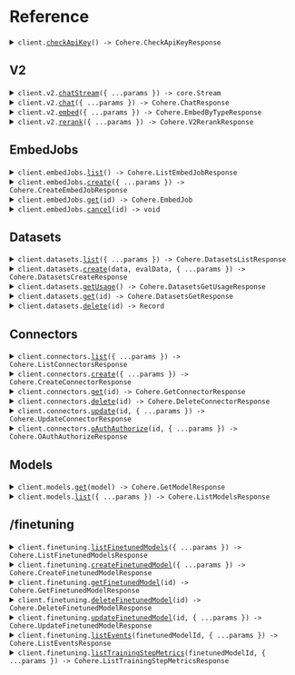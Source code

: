# Reference

<details><summary><code>client.<a href="/src/Client.ts">checkApiKey</a>() -> Cohere.CheckApiKeyResponse</code></summary>
<dl>
<dd>

#### 📝 Description

<dl>
<dd>

<dl>
<dd>

Checks that the api key in the Authorization header is valid and active

</dd>
</dl>
</dd>
</dl>

#### 🔌 Usage

<dl>
<dd>

<dl>
<dd>

```typescript
await client.checkApiKey();
```

</dd>
</dl>
</dd>
</dl>

#### ⚙️ Parameters

<dl>
<dd>

<dl>
<dd>

**requestOptions:** `CohereClient.RequestOptions`

</dd>
</dl>
</dd>
</dl>

</dd>
</dl>
</details>

##

## V2

<details><summary><code>client.v2.<a href="/src/api/resources/v2/client/Client.ts">chatStream</a>({ ...params }) -> core.Stream<Cohere.StreamedChatResponseV2></code></summary>
<dl>
<dd>

#### 📝 Description

<dl>
<dd>

<dl>
<dd>

Generates a text response to a user message and streams it down, token by token. To learn how to use the Chat API with streaming follow our [Text Generation guides](https://docs.cohere.com/v2/docs/chat-api).

Follow the [Migration Guide](https://docs.cohere.com/v2/docs/migrating-v1-to-v2) for instructions on moving from API v1 to API v2.

</dd>
</dl>
</dd>
</dl>

#### 🔌 Usage

<dl>
<dd>

<dl>
<dd>

```typescript
await client.v2.chatStream({
    model: "string",
    messages: [
        {
            role: "user",
            content: "string",
        },
    ],
    tools: [
        {
            type: "function",
            function: {
                name: "string",
                description: "string",
                parameters: {
                    string: {
                        key: "value",
                    },
                },
            },
        },
    ],
    documents: ["string"],
    citationOptions: {
        mode: Cohere.CitationOptionsMode.Fast,
    },
    responseFormat: {
        type: "text",
    },
    safetyMode: Cohere.V2ChatStreamRequestSafetyMode.Contextual,
    maxTokens: 1,
    stopSequences: ["string"],
    temperature: 1.1,
    seed: 1,
    frequencyPenalty: 1.1,
    presencePenalty: 1.1,
    k: 1.1,
    p: 1.1,
    returnPrompt: true,
    logprobs: true,
});
```

</dd>
</dl>
</dd>
</dl>

#### ⚙️ Parameters

<dl>
<dd>

<dl>
<dd>

**request:** `Cohere.V2ChatStreamRequest`

</dd>
</dl>

<dl>
<dd>

**requestOptions:** `V2.RequestOptions`

</dd>
</dl>
</dd>
</dl>

</dd>
</dl>
</details>

<details><summary><code>client.v2.<a href="/src/api/resources/v2/client/Client.ts">chat</a>({ ...params }) -> Cohere.ChatResponse</code></summary>
<dl>
<dd>

#### 📝 Description

<dl>
<dd>

<dl>
<dd>

Generates a text response to a user message and streams it down, token by token. To learn how to use the Chat API with streaming follow our [Text Generation guides](https://docs.cohere.com/v2/docs/chat-api).

Follow the [Migration Guide](https://docs.cohere.com/v2/docs/migrating-v1-to-v2) for instructions on moving from API v1 to API v2.

</dd>
</dl>
</dd>
</dl>

#### 🔌 Usage

<dl>
<dd>

<dl>
<dd>

```typescript
await client.v2.chat({
    model: "model",
    messages: [
        {
            role: "tool",
            toolCallId: "messages",
            content: "messages",
        },
    ],
});
```

</dd>
</dl>
</dd>
</dl>

#### ⚙️ Parameters

<dl>
<dd>

<dl>
<dd>

**request:** `Cohere.V2ChatRequest`

</dd>
</dl>

<dl>
<dd>

**requestOptions:** `V2.RequestOptions`

</dd>
</dl>
</dd>
</dl>

</dd>
</dl>
</details>

<details><summary><code>client.v2.<a href="/src/api/resources/v2/client/Client.ts">embed</a>({ ...params }) -> Cohere.EmbedByTypeResponse</code></summary>
<dl>
<dd>

#### 📝 Description

<dl>
<dd>

<dl>
<dd>

This endpoint returns text embeddings. An embedding is a list of floating point numbers that captures semantic information about the text that it represents.

Embeddings can be used to create text classifiers as well as empower semantic search. To learn more about embeddings, see the embedding page.

If you want to learn more how to use the embedding model, have a look at the [Semantic Search Guide](https://docs.cohere.com/docs/semantic-search).

</dd>
</dl>
</dd>
</dl>

#### 🔌 Usage

<dl>
<dd>

<dl>
<dd>

```typescript
await client.v2.embed({
    model: "model",
    inputType: Cohere.EmbedInputType.SearchDocument,
    embeddingTypes: [Cohere.EmbeddingType.Float],
});
```

</dd>
</dl>
</dd>
</dl>

#### ⚙️ Parameters

<dl>
<dd>

<dl>
<dd>

**request:** `Cohere.V2EmbedRequest`

</dd>
</dl>

<dl>
<dd>

**requestOptions:** `V2.RequestOptions`

</dd>
</dl>
</dd>
</dl>

</dd>
</dl>
</details>

<details><summary><code>client.v2.<a href="/src/api/resources/v2/client/Client.ts">rerank</a>({ ...params }) -> Cohere.V2RerankResponse</code></summary>
<dl>
<dd>

#### 📝 Description

<dl>
<dd>

<dl>
<dd>

This endpoint takes in a query and a list of texts and produces an ordered array with each text assigned a relevance score.

</dd>
</dl>
</dd>
</dl>

#### 🔌 Usage

<dl>
<dd>

<dl>
<dd>

```typescript
await client.v2.rerank({
    model: "model",
    query: "query",
    documents: ["documents"],
});
```

</dd>
</dl>
</dd>
</dl>

#### ⚙️ Parameters

<dl>
<dd>

<dl>
<dd>

**request:** `Cohere.V2RerankRequest`

</dd>
</dl>

<dl>
<dd>

**requestOptions:** `V2.RequestOptions`

</dd>
</dl>
</dd>
</dl>

</dd>
</dl>
</details>

## EmbedJobs

<details><summary><code>client.embedJobs.<a href="/src/api/resources/embedJobs/client/Client.ts">list</a>() -> Cohere.ListEmbedJobResponse</code></summary>
<dl>
<dd>

#### 📝 Description

<dl>
<dd>

<dl>
<dd>

The list embed job endpoint allows users to view all embed jobs history for that specific user.

</dd>
</dl>
</dd>
</dl>

#### 🔌 Usage

<dl>
<dd>

<dl>
<dd>

```typescript
await client.embedJobs.list();
```

</dd>
</dl>
</dd>
</dl>

#### ⚙️ Parameters

<dl>
<dd>

<dl>
<dd>

**requestOptions:** `EmbedJobs.RequestOptions`

</dd>
</dl>
</dd>
</dl>

</dd>
</dl>
</details>

<details><summary><code>client.embedJobs.<a href="/src/api/resources/embedJobs/client/Client.ts">create</a>({ ...params }) -> Cohere.CreateEmbedJobResponse</code></summary>
<dl>
<dd>

#### 📝 Description

<dl>
<dd>

<dl>
<dd>

This API launches an async Embed job for a [Dataset](https://docs.cohere.com/docs/datasets) of type `embed-input`. The result of a completed embed job is new Dataset of type `embed-output`, which contains the original text entries and the corresponding embeddings.

</dd>
</dl>
</dd>
</dl>

#### 🔌 Usage

<dl>
<dd>

<dl>
<dd>

```typescript
await client.embedJobs.create({
    model: "model",
    datasetId: "dataset_id",
    inputType: Cohere.EmbedInputType.SearchDocument,
});
```

</dd>
</dl>
</dd>
</dl>

#### ⚙️ Parameters

<dl>
<dd>

<dl>
<dd>

**request:** `Cohere.CreateEmbedJobRequest`

</dd>
</dl>

<dl>
<dd>

**requestOptions:** `EmbedJobs.RequestOptions`

</dd>
</dl>
</dd>
</dl>

</dd>
</dl>
</details>

<details><summary><code>client.embedJobs.<a href="/src/api/resources/embedJobs/client/Client.ts">get</a>(id) -> Cohere.EmbedJob</code></summary>
<dl>
<dd>

#### 📝 Description

<dl>
<dd>

<dl>
<dd>

This API retrieves the details about an embed job started by the same user.

</dd>
</dl>
</dd>
</dl>

#### 🔌 Usage

<dl>
<dd>

<dl>
<dd>

```typescript
await client.embedJobs.get("id");
```

</dd>
</dl>
</dd>
</dl>

#### ⚙️ Parameters

<dl>
<dd>

<dl>
<dd>

**id:** `string` — The ID of the embed job to retrieve.

</dd>
</dl>

<dl>
<dd>

**requestOptions:** `EmbedJobs.RequestOptions`

</dd>
</dl>
</dd>
</dl>

</dd>
</dl>
</details>

<details><summary><code>client.embedJobs.<a href="/src/api/resources/embedJobs/client/Client.ts">cancel</a>(id) -> void</code></summary>
<dl>
<dd>

#### 📝 Description

<dl>
<dd>

<dl>
<dd>

This API allows users to cancel an active embed job. Once invoked, the embedding process will be terminated, and users will be charged for the embeddings processed up to the cancellation point. It's important to note that partial results will not be available to users after cancellation.

</dd>
</dl>
</dd>
</dl>

#### 🔌 Usage

<dl>
<dd>

<dl>
<dd>

```typescript
await client.embedJobs.cancel("id");
```

</dd>
</dl>
</dd>
</dl>

#### ⚙️ Parameters

<dl>
<dd>

<dl>
<dd>

**id:** `string` — The ID of the embed job to cancel.

</dd>
</dl>

<dl>
<dd>

**requestOptions:** `EmbedJobs.RequestOptions`

</dd>
</dl>
</dd>
</dl>

</dd>
</dl>
</details>

## Datasets

<details><summary><code>client.datasets.<a href="/src/api/resources/datasets/client/Client.ts">list</a>({ ...params }) -> Cohere.DatasetsListResponse</code></summary>
<dl>
<dd>

#### 📝 Description

<dl>
<dd>

<dl>
<dd>

List datasets that have been created.

</dd>
</dl>
</dd>
</dl>

#### 🔌 Usage

<dl>
<dd>

<dl>
<dd>

```typescript
await client.datasets.list();
```

</dd>
</dl>
</dd>
</dl>

#### ⚙️ Parameters

<dl>
<dd>

<dl>
<dd>

**request:** `Cohere.DatasetsListRequest`

</dd>
</dl>

<dl>
<dd>

**requestOptions:** `Datasets.RequestOptions`

</dd>
</dl>
</dd>
</dl>

</dd>
</dl>
</details>

<details><summary><code>client.datasets.<a href="/src/api/resources/datasets/client/Client.ts">create</a>(data, evalData, { ...params }) -> Cohere.DatasetsCreateResponse</code></summary>
<dl>
<dd>

#### 📝 Description

<dl>
<dd>

<dl>
<dd>

Create a dataset by uploading a file. See ['Dataset Creation'](https://docs.cohere.com/docs/datasets#dataset-creation) for more information.

</dd>
</dl>
</dd>
</dl>

#### 🔌 Usage

<dl>
<dd>

<dl>
<dd>

```typescript
await client.datasets.create(fs.createReadStream("/path/to/your/file"), fs.createReadStream("/path/to/your/file"), {
    name: "name",
    type: Cohere.DatasetType.EmbedInput,
});
```

</dd>
</dl>
</dd>
</dl>

#### ⚙️ Parameters

<dl>
<dd>

<dl>
<dd>

**data:** `File | fs.ReadStream | Blob`

</dd>
</dl>

<dl>
<dd>

**evalData:** `File | fs.ReadStream | Blob | undefined`

</dd>
</dl>

<dl>
<dd>

**request:** `Cohere.DatasetsCreateRequest`

</dd>
</dl>

<dl>
<dd>

**requestOptions:** `Datasets.RequestOptions`

</dd>
</dl>
</dd>
</dl>

</dd>
</dl>
</details>

<details><summary><code>client.datasets.<a href="/src/api/resources/datasets/client/Client.ts">getUsage</a>() -> Cohere.DatasetsGetUsageResponse</code></summary>
<dl>
<dd>

#### 📝 Description

<dl>
<dd>

<dl>
<dd>

View the dataset storage usage for your Organization. Each Organization can have up to 10GB of storage across all their users.

</dd>
</dl>
</dd>
</dl>

#### 🔌 Usage

<dl>
<dd>

<dl>
<dd>

```typescript
await client.datasets.getUsage();
```

</dd>
</dl>
</dd>
</dl>

#### ⚙️ Parameters

<dl>
<dd>

<dl>
<dd>

**requestOptions:** `Datasets.RequestOptions`

</dd>
</dl>
</dd>
</dl>

</dd>
</dl>
</details>

<details><summary><code>client.datasets.<a href="/src/api/resources/datasets/client/Client.ts">get</a>(id) -> Cohere.DatasetsGetResponse</code></summary>
<dl>
<dd>

#### 📝 Description

<dl>
<dd>

<dl>
<dd>

Retrieve a dataset by ID. See ['Datasets'](https://docs.cohere.com/docs/datasets) for more information.

</dd>
</dl>
</dd>
</dl>

#### 🔌 Usage

<dl>
<dd>

<dl>
<dd>

```typescript
await client.datasets.get("id");
```

</dd>
</dl>
</dd>
</dl>

#### ⚙️ Parameters

<dl>
<dd>

<dl>
<dd>

**id:** `string`

</dd>
</dl>

<dl>
<dd>

**requestOptions:** `Datasets.RequestOptions`

</dd>
</dl>
</dd>
</dl>

</dd>
</dl>
</details>

<details><summary><code>client.datasets.<a href="/src/api/resources/datasets/client/Client.ts">delete</a>(id) -> Record<string, unknown></code></summary>
<dl>
<dd>

#### 📝 Description

<dl>
<dd>

<dl>
<dd>

Delete a dataset by ID. Datasets are automatically deleted after 30 days, but they can also be deleted manually.

</dd>
</dl>
</dd>
</dl>

#### 🔌 Usage

<dl>
<dd>

<dl>
<dd>

```typescript
await client.datasets.delete("id");
```

</dd>
</dl>
</dd>
</dl>

#### ⚙️ Parameters

<dl>
<dd>

<dl>
<dd>

**id:** `string`

</dd>
</dl>

<dl>
<dd>

**requestOptions:** `Datasets.RequestOptions`

</dd>
</dl>
</dd>
</dl>

</dd>
</dl>
</details>

## Connectors

<details><summary><code>client.connectors.<a href="/src/api/resources/connectors/client/Client.ts">list</a>({ ...params }) -> Cohere.ListConnectorsResponse</code></summary>
<dl>
<dd>

#### 📝 Description

<dl>
<dd>

<dl>
<dd>

Returns a list of connectors ordered by descending creation date (newer first). See ['Managing your Connector'](https://docs.cohere.com/docs/managing-your-connector) for more information.

</dd>
</dl>
</dd>
</dl>

#### 🔌 Usage

<dl>
<dd>

<dl>
<dd>

```typescript
await client.connectors.list();
```

</dd>
</dl>
</dd>
</dl>

#### ⚙️ Parameters

<dl>
<dd>

<dl>
<dd>

**request:** `Cohere.ConnectorsListRequest`

</dd>
</dl>

<dl>
<dd>

**requestOptions:** `Connectors.RequestOptions`

</dd>
</dl>
</dd>
</dl>

</dd>
</dl>
</details>

<details><summary><code>client.connectors.<a href="/src/api/resources/connectors/client/Client.ts">create</a>({ ...params }) -> Cohere.CreateConnectorResponse</code></summary>
<dl>
<dd>

#### 📝 Description

<dl>
<dd>

<dl>
<dd>

Creates a new connector. The connector is tested during registration and will cancel registration when the test is unsuccessful. See ['Creating and Deploying a Connector'](https://docs.cohere.com/v1/docs/creating-and-deploying-a-connector) for more information.

</dd>
</dl>
</dd>
</dl>

#### 🔌 Usage

<dl>
<dd>

<dl>
<dd>

```typescript
await client.connectors.create({
    name: "name",
    url: "url",
});
```

</dd>
</dl>
</dd>
</dl>

#### ⚙️ Parameters

<dl>
<dd>

<dl>
<dd>

**request:** `Cohere.CreateConnectorRequest`

</dd>
</dl>

<dl>
<dd>

**requestOptions:** `Connectors.RequestOptions`

</dd>
</dl>
</dd>
</dl>

</dd>
</dl>
</details>

<details><summary><code>client.connectors.<a href="/src/api/resources/connectors/client/Client.ts">get</a>(id) -> Cohere.GetConnectorResponse</code></summary>
<dl>
<dd>

#### 📝 Description

<dl>
<dd>

<dl>
<dd>

Retrieve a connector by ID. See ['Connectors'](https://docs.cohere.com/docs/connectors) for more information.

</dd>
</dl>
</dd>
</dl>

#### 🔌 Usage

<dl>
<dd>

<dl>
<dd>

```typescript
await client.connectors.get("id");
```

</dd>
</dl>
</dd>
</dl>

#### ⚙️ Parameters

<dl>
<dd>

<dl>
<dd>

**id:** `string` — The ID of the connector to retrieve.

</dd>
</dl>

<dl>
<dd>

**requestOptions:** `Connectors.RequestOptions`

</dd>
</dl>
</dd>
</dl>

</dd>
</dl>
</details>

<details><summary><code>client.connectors.<a href="/src/api/resources/connectors/client/Client.ts">delete</a>(id) -> Cohere.DeleteConnectorResponse</code></summary>
<dl>
<dd>

#### 📝 Description

<dl>
<dd>

<dl>
<dd>

Delete a connector by ID. See ['Connectors'](https://docs.cohere.com/docs/connectors) for more information.

</dd>
</dl>
</dd>
</dl>

#### 🔌 Usage

<dl>
<dd>

<dl>
<dd>

```typescript
await client.connectors.delete("id");
```

</dd>
</dl>
</dd>
</dl>

#### ⚙️ Parameters

<dl>
<dd>

<dl>
<dd>

**id:** `string` — The ID of the connector to delete.

</dd>
</dl>

<dl>
<dd>

**requestOptions:** `Connectors.RequestOptions`

</dd>
</dl>
</dd>
</dl>

</dd>
</dl>
</details>

<details><summary><code>client.connectors.<a href="/src/api/resources/connectors/client/Client.ts">update</a>(id, { ...params }) -> Cohere.UpdateConnectorResponse</code></summary>
<dl>
<dd>

#### 📝 Description

<dl>
<dd>

<dl>
<dd>

Update a connector by ID. Omitted fields will not be updated. See ['Managing your Connector'](https://docs.cohere.com/docs/managing-your-connector) for more information.

</dd>
</dl>
</dd>
</dl>

#### 🔌 Usage

<dl>
<dd>

<dl>
<dd>

```typescript
await client.connectors.update("id");
```

</dd>
</dl>
</dd>
</dl>

#### ⚙️ Parameters

<dl>
<dd>

<dl>
<dd>

**id:** `string` — The ID of the connector to update.

</dd>
</dl>

<dl>
<dd>

**request:** `Cohere.UpdateConnectorRequest`

</dd>
</dl>

<dl>
<dd>

**requestOptions:** `Connectors.RequestOptions`

</dd>
</dl>
</dd>
</dl>

</dd>
</dl>
</details>

<details><summary><code>client.connectors.<a href="/src/api/resources/connectors/client/Client.ts">oAuthAuthorize</a>(id, { ...params }) -> Cohere.OAuthAuthorizeResponse</code></summary>
<dl>
<dd>

#### 📝 Description

<dl>
<dd>

<dl>
<dd>

Authorize the connector with the given ID for the connector oauth app. See ['Connector Authentication'](https://docs.cohere.com/docs/connector-authentication) for more information.

</dd>
</dl>
</dd>
</dl>

#### 🔌 Usage

<dl>
<dd>

<dl>
<dd>

```typescript
await client.connectors.oAuthAuthorize("id");
```

</dd>
</dl>
</dd>
</dl>

#### ⚙️ Parameters

<dl>
<dd>

<dl>
<dd>

**id:** `string` — The ID of the connector to authorize.

</dd>
</dl>

<dl>
<dd>

**request:** `Cohere.ConnectorsOAuthAuthorizeRequest`

</dd>
</dl>

<dl>
<dd>

**requestOptions:** `Connectors.RequestOptions`

</dd>
</dl>
</dd>
</dl>

</dd>
</dl>
</details>

## Models

<details><summary><code>client.models.<a href="/src/api/resources/models/client/Client.ts">get</a>(model) -> Cohere.GetModelResponse</code></summary>
<dl>
<dd>

#### 📝 Description

<dl>
<dd>

<dl>
<dd>

Returns the details of a model, provided its name.

</dd>
</dl>
</dd>
</dl>

#### 🔌 Usage

<dl>
<dd>

<dl>
<dd>

```typescript
await client.models.get("command-r");
```

</dd>
</dl>
</dd>
</dl>

#### ⚙️ Parameters

<dl>
<dd>

<dl>
<dd>

**model:** `string`

</dd>
</dl>

<dl>
<dd>

**requestOptions:** `Models.RequestOptions`

</dd>
</dl>
</dd>
</dl>

</dd>
</dl>
</details>

<details><summary><code>client.models.<a href="/src/api/resources/models/client/Client.ts">list</a>({ ...params }) -> Cohere.ListModelsResponse</code></summary>
<dl>
<dd>

#### 📝 Description

<dl>
<dd>

<dl>
<dd>

Returns a list of models available for use. The list contains models from Cohere as well as your fine-tuned models.

</dd>
</dl>
</dd>
</dl>

#### 🔌 Usage

<dl>
<dd>

<dl>
<dd>

```typescript
await client.models.list();
```

</dd>
</dl>
</dd>
</dl>

#### ⚙️ Parameters

<dl>
<dd>

<dl>
<dd>

**request:** `Cohere.ModelsListRequest`

</dd>
</dl>

<dl>
<dd>

**requestOptions:** `Models.RequestOptions`

</dd>
</dl>
</dd>
</dl>

</dd>
</dl>
</details>

## /finetuning

<details><summary><code>client.finetuning.<a href="/src/api/resources/finetuning/client/Client.ts">listFinetunedModels</a>({ ...params }) -> Cohere.ListFinetunedModelsResponse</code></summary>
<dl>
<dd>

#### 🔌 Usage

<dl>
<dd>

<dl>
<dd>

```typescript
await client.finetuning.listFinetunedModels();
```

</dd>
</dl>
</dd>
</dl>

#### ⚙️ Parameters

<dl>
<dd>

<dl>
<dd>

**request:** `Cohere.FinetuningListFinetunedModelsRequest`

</dd>
</dl>

<dl>
<dd>

**requestOptions:** `Finetuning.RequestOptions`

</dd>
</dl>
</dd>
</dl>

</dd>
</dl>
</details>

<details><summary><code>client.finetuning.<a href="/src/api/resources/finetuning/client/Client.ts">createFinetunedModel</a>({ ...params }) -> Cohere.CreateFinetunedModelResponse</code></summary>
<dl>
<dd>

#### 🔌 Usage

<dl>
<dd>

<dl>
<dd>

```typescript
await client.finetuning.createFinetunedModel({
    name: "api-test",
    settings: {
        baseModel: {
            baseType: Cohere.BaseType.BaseTypeChat,
        },
        datasetId: "my-dataset-id",
    },
});
```

</dd>
</dl>
</dd>
</dl>

#### ⚙️ Parameters

<dl>
<dd>

<dl>
<dd>

**request:** `Cohere.FinetunedModel`

</dd>
</dl>

<dl>
<dd>

**requestOptions:** `Finetuning.RequestOptions`

</dd>
</dl>
</dd>
</dl>

</dd>
</dl>
</details>

<details><summary><code>client.finetuning.<a href="/src/api/resources/finetuning/client/Client.ts">getFinetunedModel</a>(id) -> Cohere.GetFinetunedModelResponse</code></summary>
<dl>
<dd>

#### 🔌 Usage

<dl>
<dd>

<dl>
<dd>

```typescript
await client.finetuning.getFinetunedModel("id");
```

</dd>
</dl>
</dd>
</dl>

#### ⚙️ Parameters

<dl>
<dd>

<dl>
<dd>

**id:** `string` — The fine-tuned model ID.

</dd>
</dl>

<dl>
<dd>

**requestOptions:** `Finetuning.RequestOptions`

</dd>
</dl>
</dd>
</dl>

</dd>
</dl>
</details>

<details><summary><code>client.finetuning.<a href="/src/api/resources/finetuning/client/Client.ts">deleteFinetunedModel</a>(id) -> Cohere.DeleteFinetunedModelResponse</code></summary>
<dl>
<dd>

#### 🔌 Usage

<dl>
<dd>

<dl>
<dd>

```typescript
await client.finetuning.deleteFinetunedModel("id");
```

</dd>
</dl>
</dd>
</dl>

#### ⚙️ Parameters

<dl>
<dd>

<dl>
<dd>

**id:** `string` — The fine-tuned model ID.

</dd>
</dl>

<dl>
<dd>

**requestOptions:** `Finetuning.RequestOptions`

</dd>
</dl>
</dd>
</dl>

</dd>
</dl>
</details>

<details><summary><code>client.finetuning.<a href="/src/api/resources/finetuning/client/Client.ts">updateFinetunedModel</a>(id, { ...params }) -> Cohere.UpdateFinetunedModelResponse</code></summary>
<dl>
<dd>

#### 🔌 Usage

<dl>
<dd>

<dl>
<dd>

```typescript
await client.finetuning.updateFinetunedModel("id", {
    name: "name",
    settings: {
        baseModel: {
            baseType: Cohere.BaseType.BaseTypeUnspecified,
        },
        datasetId: "dataset_id",
    },
});
```

</dd>
</dl>
</dd>
</dl>

#### ⚙️ Parameters

<dl>
<dd>

<dl>
<dd>

**id:** `string` — FinetunedModel ID.

</dd>
</dl>

<dl>
<dd>

**request:** `Cohere.FinetuningUpdateFinetunedModelRequest`

</dd>
</dl>

<dl>
<dd>

**requestOptions:** `Finetuning.RequestOptions`

</dd>
</dl>
</dd>
</dl>

</dd>
</dl>
</details>

<details><summary><code>client.finetuning.<a href="/src/api/resources/finetuning/client/Client.ts">listEvents</a>(finetunedModelId, { ...params }) -> Cohere.ListEventsResponse</code></summary>
<dl>
<dd>

#### 🔌 Usage

<dl>
<dd>

<dl>
<dd>

```typescript
await client.finetuning.listEvents("finetuned_model_id");
```

</dd>
</dl>
</dd>
</dl>

#### ⚙️ Parameters

<dl>
<dd>

<dl>
<dd>

**finetunedModelId:** `string` — The parent fine-tuned model ID.

</dd>
</dl>

<dl>
<dd>

**request:** `Cohere.FinetuningListEventsRequest`

</dd>
</dl>

<dl>
<dd>

**requestOptions:** `Finetuning.RequestOptions`

</dd>
</dl>
</dd>
</dl>

</dd>
</dl>
</details>

<details><summary><code>client.finetuning.<a href="/src/api/resources/finetuning/client/Client.ts">listTrainingStepMetrics</a>(finetunedModelId, { ...params }) -> Cohere.ListTrainingStepMetricsResponse</code></summary>
<dl>
<dd>

#### 🔌 Usage

<dl>
<dd>

<dl>
<dd>

```typescript
await client.finetuning.listTrainingStepMetrics("finetuned_model_id");
```

</dd>
</dl>
</dd>
</dl>

#### ⚙️ Parameters

<dl>
<dd>

<dl>
<dd>

**finetunedModelId:** `string` — The parent fine-tuned model ID.

</dd>
</dl>

<dl>
<dd>

**request:** `Cohere.FinetuningListTrainingStepMetricsRequest`

</dd>
</dl>

<dl>
<dd>

**requestOptions:** `Finetuning.RequestOptions`

</dd>
</dl>
</dd>
</dl>

</dd>
</dl>
</details>
